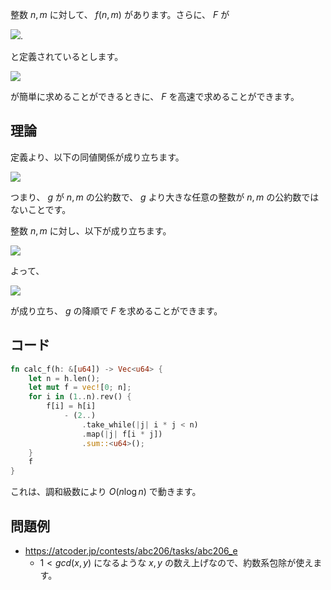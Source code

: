 整数 $n, m$ に対して、 $f(n, m)$ があります。さらに、 $F$ が

<img src="https://latex.codecogs.com/svg.image?\bg{white}F(g)=\sum_{gcd(n,m)=g}f(n,m)">. 

と定義されているとします。

<img src="https://latex.codecogs.com/svg.image?\bg{white}H(g)=\sum_{g\mid&space;n\wedge&space;g\mid&space;m}f(n,m)">

が簡単に求めることができるときに、 $F$ を高速で求めることができます。

## 理論

定義より、以下の同値関係が成り立ちます。

<img src="https://latex.codecogs.com/svg.image?\bg{white}g=\gcd(n,m)\iff\begin{cases}g\mid&space;n\wedge&space;g\mid&space;m\\\forall&space;g'>g:g'\nmid&space;n\vee&space;g'\nmid&space;m\end{cases}">

つまり、 $g$ が $n, m$ の公約数で、 $g$ より大きな任意の整数が $n, m$ の公約数ではないことです。

整数 $n, m$ に対し、以下が成り立ちます。

<img src="https://latex.codecogs.com/svg.image?\bg{white}g\mid&space;n\wedge&space;g\mid&space;m\iff&space;g\mid\gcd(n,m)">

よって、

<img src="https://latex.codecogs.com/svg.image?\bg{white}H(g)=\sum_{g\mid&space;g'}F(g')=F(g)&plus;\sum_{g\mid&space;g'\wedge&space;g<g'}F(g')">

が成り立ち、 $g$ の降順で $F$ を求めることができます。

## コード

```Rust
fn calc_f(h: &[u64]) -> Vec<u64> {
    let n = h.len();
    let mut f = vec![0; n];
    for i in (1..n).rev() {
        f[i] = h[i]
            - (2..)
                .take_while(|j| i * j < n)
                .map(|j| f[i * j])
                .sum::<u64>();
    }
    f
}
```

これは、調和級数により $O(n \log n)$ で動きます。

## 問題例
- https://atcoder.jp/contests/abc206/tasks/abc206_e
	- $1 < gcd(x, y)$ になるような $x, y$ の数え上げなので、約数系包除が使えます。